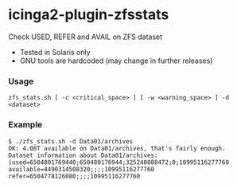 # icinga2-plugin-zfsstats
Check USED, REFER and AVAIL on ZFS dataset
* Tested in Solaris only
* GNU tools are hardcoded (may change in further releases)

### Usage
```
zfs_stats.sh [ -c <critical_space> ] [ -w <warning_space> ] -d <dataset>
```

### Example
```
$ ./zfs_stats.sh -d Data01/archives
OK: 4.08T available on Data01/archives, that's fairly enough.
Dataset information about Data01/archives:
|used=6504801769440;650480176944;325240088472;0;10995116277760 available=4490314508320;;;;10995116277760 refer=6504778126080;;;;10995116277760
```

